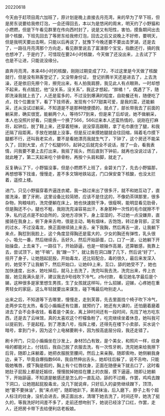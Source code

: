 20220618

今天由于赶项目周六加班了，原计划是晚上直接去月亮湾，来的早为了早下班，但是房东说要给我修灯泡，一会还得回去，本以为是悠闲的周末，明天约了小野猫和小燃燃，但是下午看见群里在传向西村封了，说是又有阳性，害怕，摸鱼期间出去排个核酸，下班先回去了等房东给我修灯泡，回去之后又说晚上不好修，要明天，但是我明天要出击啊，只能以后再说了，犹豫下今晚还要不要出击罗湖，还是去了，一路往月亮湾那个方向走，看见群里说去了富濠那个宝宝，指数还行，搞的我也想冲了，于是约了，可惜现在要24小时核酸，今天做了还没出来，上去试了下也是不让进，只能说没缘分。

直奔月亮湾，本来48小时的核酸，刚刚过期变成了72，不过这里是今天做了核酸就行，但是没有熟客登记了，又没带身份证， 登记折腾半天还是进去了，上去洗澡，还是依旧先擦个背，擦完出来，有人拍我肩膀，我见此人有点眼熟，一时却想不起来，有点尴尬，他“没关系，没关系”，我这才想起，“胖橘！”，偶遇了下，随即洗澡我就上去了，人还是蛮多的，不过没到爆满的程度，自助餐还有，随便吃了点，找个位置坐下，看了下技师表，发现有个577甜美可爱，是我的菜，还能躺采，还从没试过躺采，不知道是不是那种随便摸的，就点了，部长带我去了前面的躺采房，确实很宽，能躺两个人，等待577到来，但是来了后却说，她不做躺采，本人也没照片好看，只能换一个换了566，566过来本人还蛮热情的，说刚在打麻将，起钟后，脱了鞋上来，还穿着短袜，说没穿高跟鞋，拿了毛巾裹住了腿，和我还隔了段距离，手放在她腿上没事，但是反过来摸她腿就会往回缩，隔着毛巾摸下腿都不行，还叫我老实点，要不是看她漂亮我就生气了，下钟了，这个房还不能呆久了，回到大堂，点了个松腿955，起钟之后就完全不说话，按了一会，看我表情，问我要不要上去打出来，我摇了摇头，然后直到下钟前，就再也没说过话了，就此睡了，第二天起来吃个排骨粉，再按个头肩和脚，就走了。

反复确认了下，小野猫没事，但是小燃燃不上班了，金碧关门了，先去小野猫那，再想想等下找谁，慢慢走，差不多文锦地铁站这，门口保安查下核酸，也没太拦着，遥控上楼。

进门，只见小野猫穿着齐逼连衣裙，我一路过来出了很多汗，就不和她互动了，直接洗澡，要了牙刷，这里设备比较简陋，应该不是住这的，不像奶茶琪那里，很多杂物，狗粮啥的，洗完便躺在床上，她也快速脱干净，很瘦啊，能明显看见肋骨，但是胸还不小，腿也不粗，我刚洗完澡容易出汗，本身那种一次性的毛巾就擦不干净，私约这点是不如会所的，没地方凉快下，身上湿湿的，不过她一点没嫌弃，直接骑在我身上，俯下身来舌吻，很是主动，略有烟味，舌饱饱，转过身背部，正常的过水，不过没毒龙，换正面继续骑上来舌，亲下我胸，然后再舌一波，让我躺下来点，胸怼到我脸上，这个角度显得胸还是蛮大的，少女的胸还有弹性，乳头很小，吸允一番，然后继续舌，舌好久，然后开始舔蛋，口，口了一波，让她躺下开始操盘，上去亲下，一路往下，开始舔逼，也是一顿操作高潮，还算敏感，我靠上去，尝试顶下，她“干嘛”，我“蹭一下”，就让我在洞口蹭了几下，然后说“好了”，扭开了身子，让她翘起屁股，开始毒龙，还比较配合，毒的很久，最后来发深入的，她受不了让我躺下，然后开始口，让她69上来，互口，舔的她受不了，她也加快速度，出水，她吐掉后，就马上去洗了，洗完叫我去洗，洗完出来，传上衣服，她见我满头是汗，建议我去9号线吹下冷气，zfb付款， 看见她名字最后是个娣，这种很多是家里想生男孩，生了女孩就这样叫，什么招娣，迎娣，心疼她在重男轻女的家庭，这么年轻就要出来谋生，碰下嘴最后吻别走人。

出来之后，不知道等下去哪里，慢慢走，走到芙蓉，先去里面找个椅子吹下冷气，走两步实在太热，看见小煽煽还有位置，就预约了，她还有大课的，还怕磨着磨着进去了会不会多收钱，看着是个美女，离上钟时间还有一段时间，先找了地方吃东西，还是去了云味馆，真的太喜欢这个柠檬鱼粉了，吃完继续坐着休息，她叫我可以提前到，于是起程。到了港澳八号，指挥上楼，还得先在楼下小卖部，买水说个暗号，拿到门卡，因为这个上电梯要刷卡，因为按高底层分段，我还走错了。

刷卡开门，只见小煽煽坐在沙发上，身材凹凸有致，是个美女，和照片一样，纹身啥的都能对上，付钱后，我自己脱了衣服去洗，有一次性牙刷，洗完她来给我擦下后背，随即上床躺着，她把衣服脱至腰间，然后上来亲胸，随即索吻，她侧躺我身边，亲下，毕竟自爆指数668，我自然伸出舌头，她却往后躲了，说不舌吻，只能吸她嘴唇，摸下胸是假的，胸上有个红唇纹身，正面在随便亲下就去口了，这时看她肚子屁股上都是妊娠纹，慢慢脱掉她挂在腰上的衣服，摸下逼逼，随即让她躺下，开始舔逼，不知道是敏感还是怎么的一直乱动，舔的不过瘾，作罢，鸡鸡去蹭下洞口，让她翘起屁股毒龙，没几下就说痒，只好后入的姿势继续蹭下，顶顶，她“要不要抹油”，我“来点吧”，随即她趴下，弟弟抹油，后入磨下，脖子上有个超人标注的纹身，没机会进去，换正面出水，清理下她去洗了，时间还早，她洗了挺久的，等我洗好时间差不多了，走前还想吻别下，她说已经涂了口红，作罢，走人，还把房卡带下去给便利店老板娘。

